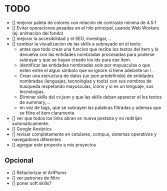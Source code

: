 # TODO

- [] mejorar paleta de colores con relación de contraste mínima de 4.5:1
- [] Evitar operaciones pesadas en el hilo principal, usando Web Workers (ej: animacion del fondo)
- [] mejorar la accesibilidad y el SEO, investigar,...
- [] cambiar la visualizacion de las skills a subrayado en el texto:
  - antes que todo crear una funcion que reciba los textos del item y lo devuelva con las entidades nombradas procesadas para poderse subrayar y que se hayan creado los ids para ese item.
  - identificar las entidades nombradas solo por mayusculas o que esten entre el algun simbolo que se ignore si tiene adelante un \ .
  - Crear una estructura de datos (un json predefinido) de entidades nombradas (lenguajes, tecnologias y tools) con sus nombres de busqueda respetando mayusculas, icons y si es un lenguaje, sus tecnologias.
  - Eliminar skills del cv.json y que las skills deban aparecer el los textos de summary,...
  - en vez de tags, que se subrayen las palabras filtradas y ademas que se filtre el item claramente.
- [] ver que todos los links abran en nueva pestana y no redirijan automaticamente.
- [] Google Analytics
- [] revisar completamente en celulares, compus, sistemas operativos y navegadores diferentes
- [] agregar este proyecto a mis proyectos

## Opcional

- [] Refactorizar el ArtPlums
- [] ver patrones de filtro
- [] poner soft skills?
